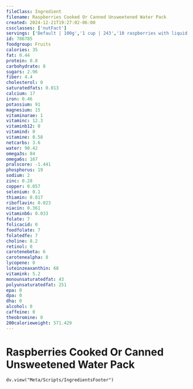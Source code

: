 ```yaml
---
fileClass: Ingredient
filename: Raspberries Cooked Or Canned Unsweetened Water Pack
created: 2024-12-21T19:27:02-06:00
cssclasses: ['nutFact']
servings: ['Default | 100g','1 cup | 243','10 raspberries with liquid | 29']
id: 786785
foodgroup: Fruits
calories: 35
fat: 0.44
protein: 0.8
carbohydrate: 8
sugars: 2.96
fiber: 4.4
cholesterol: 0
saturatedfats: 0.013
calcium: 17
iron: 0.46
potassium: 91
magnesium: 15
vitaminarae: 1
vitaminc: 12.3
vitaminb12: 0
vitamind: 0
vitamine: 0.58
netcarbs: 3.6
water: 90.42
omega3s: 84
omega6s: 167
pralscore: -1.441
phosphorus: 19
sodium: 2
zinc: 0.28
copper: 0.057
selenium: 0.1
thiamin: 0.017
riboflavin: 0.023
niacin: 0.361
vitaminb6: 0.033
folate: 7
folicacid: 0
foodfolate: 7
folatedfe: 7
choline: 8.2
retinol: 0
carotenebeta: 6
carotenealpha: 8
lycopene: 0
luteinzeaxanthin: 68
vitamink: 5.2
monounsaturatedfat: 43
polyunsaturatedfat: 251
epa: 0
dpa: 0
dha: 0
alcohol: 0
caffeine: 0
theobromine: 0
200calorieweight: 571.429
---
```


# Raspberries Cooked Or Canned Unsweetened Water Pack

```dataviewjs
dv.view("Meta/Scripts/IngredientsFooter")
```